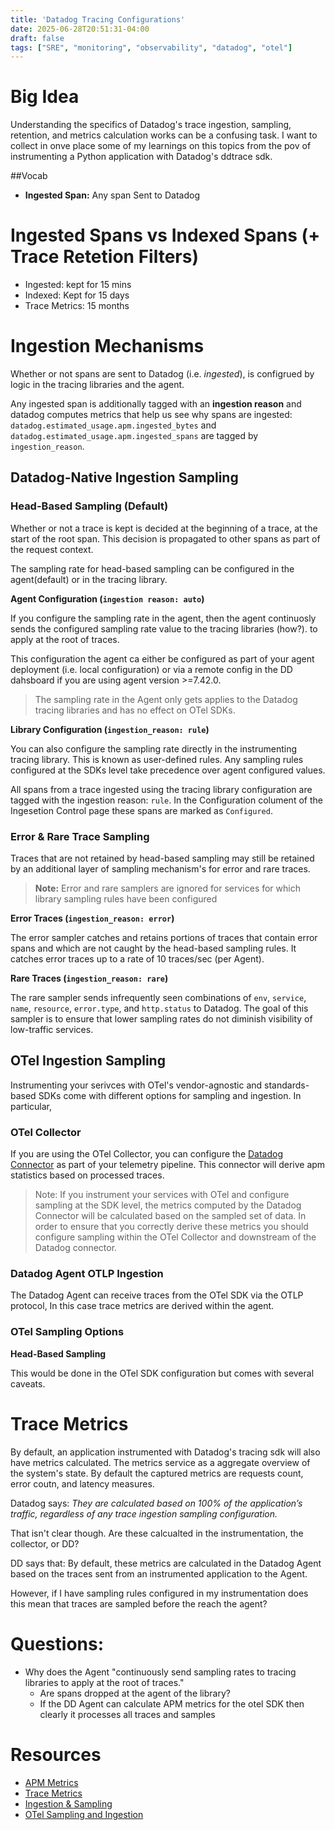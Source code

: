 ```yaml
---
title: 'Datadog Tracing Configurations'
date: 2025-06-28T20:51:31-04:00
draft: false
tags: ["SRE", "monitoring", "observability", "datadog", "otel"]
---
```

# Big Idea

Understanding the specifics of Datadog's trace ingestion, sampling, retention, and metrics calculation works can be a confusing task. I want to collect in onve place some of my learnings on this topics from the pov of instrumenting a Python application with Datadog's ddtrace sdk.

##Vocab
- **Ingested Span:** Any span Sent to Datadog

# Ingested Spans vs Indexed Spans (+ Trace Retetion Filters)
- Ingested: kept for 15 mins
- Indexed: Kept for 15 days
- Trace Metrics: 15 months


# Ingestion Mechanisms

Whether or not spans are sent to Datadog (i.e. *ingested*), is configrued by logic in the tracing libraries and the agent.

Any ingested span is additionally tagged with an **ingestion reason** and datadog computes metrics that help us see why spans are ingested:
`datadog.estimated_usage.apm.ingested_bytes` and `datadog.estimated_usage.apm.ingested_spans` are tagged by `ingestion_reason`.

## Datadog-Native Ingestion Sampling

### Head-Based Sampling (Default)
Whether or not a trace is kept is decided at the beginning of a trace, at the start of the root span. This decision is propagated to other spans as part of the request context.

The sampling rate for head-based sampling can be configured in the agent(default) or in the tracing library.

**Agent Configuration (`ingestion reason: auto`)** 

If you configure the sampling rate in the agent, then the agent continuosly sends the configured sampling rate value to the tracing libraries (how?). to apply at the root of traces.

This configuration the agent ca either be configured as part of your agent deployment (i.e. local configuration) or via a remote config in the DD dahsboard if you are using agent version >=7.42.0. 

> The sampling rate in the Agent only gets applies to the Datadog tracing libraries and has no effect on OTel SDKs.

**Library Configuration (`ingestion_reason: rule`)** 

You can also configure the sampling rate directly in the instrumenting tracing library. This is known as user-defined rules. Any sampling rules configured at the SDKs level take precedence over agent configured values.

All spans from a trace ingested using the tracing library configuration are tagged with the ingestion reason: `rule`. In the Configuration colument of the Ingesetion Control page these spans are marked as `Configured`.

### Error & Rare Trace Sampling

Traces that are not retained by head-based sampling may still be retained by an additional layer of sampling mechanism's for error and rare traces. 

> **Note:** Error and rare samplers are ignored for services for which library sampling rules have been configured

**Error Traces (`ingestion_reason: error`)**

The error sampler catches and retains portions of traces that contain error spans and which are not caught by the head-based sampling rules. It catches error traces up to a rate of 10 traces/sec (per Agent). 

**Rare Traces (`ingestion_reason: rare`)**

The rare sampler sends infrequently seen combinations of `env`, `service`, `name`, `resource`, `error.type`, and `http.status` to Datadog. The goal of this sampler is to ensure that lower sampling rates do not diminish visibility of low-traffic services.


## OTel Ingestion Sampling

Instrumenting your serivces with OTel's vendor-agnostic and standards-based SDKs come with different options for sampling and ingestion. In particular, 

### OTel Collector

If you are using the OTel Collector, you can configure the [Datadog Connector](https://github.com/open-telemetry/opentelemetry-collector-contrib/tree/main/connector/datadogconnector) as part of your telemetry pipeline. This connector will derive apm statistics based on processed traces.

> Note: If you instrument your services with OTel and configure sampling at the SDK level, the metrics computed by the Datadog Connector will be calculated based on the sampled set of data. In order to ensure that you correctly derive these metrics you should configure sampling within the OTel Collector and downstream of the Datadog connector.

### Datadog Agent OTLP Ingestion
The Datadog Agent can receive traces from the OTel SDK via the OTLP protocol, In this case trace metrics are derived within the agent. 

### OTel Sampling Options

**Head-Based Sampling**

This would be done in the OTel SDK configuration but comes with several caveats.




# Trace Metrics

By default, an application instrumented with Datadog's tracing sdk will also have metrics calculated. The metrics service as a aggregate overview of the system's state. By default the captured metrics are requests count, error coutn, and latency measures. 

Datadog says: *They are calculated based on 100% of the application’s traffic, regardless of any trace ingestion sampling configuration.* 

That isn't clear though. Are these calcualted in the instrumentation, the collector, or DD?

DD says that: By default, these metrics are calculated in the Datadog Agent based on the traces sent from an instrumented application to the Agent.

However, if I have sampling rules configured in my instrumentation does this mean that traces are sampled before the reach the agent?

# Questions:
- Why does the Agent "continuously send sampling rates to tracing libraries to apply at the root of traces."
    - Are spans dropped at the agent of the library?
    - If the DD Agent can calculate APM metrics for the otel SDK then clearly it processes all traces and samples


# Resources
- [APM Metrics](https://docs.datadoghq.com/tracing/metrics/)
- [Trace Metrics](https://docs.datadoghq.com/tracing/metrics/metrics_namespace/)
- [Ingestion & Sampling](https://docs.datadoghq.com/tracing/trace_pipeline/ingestion_mechanisms/?tab=python)
- [OTel Sampling and Ingestion](https://docs.datadoghq.com/opentelemetry/ingestion_sampling/)